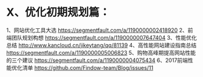 X、优化初期规划篇：
================================================================================

1、网站优化工具大选
https://segmentfault.com/a/1190000002418920
2、前端团队规划构想
https://segmentfault.com/a/1190000007647404
3、性能优化总结
http://www.kancloud.cn/jikeytang/qq/81139
4、高性能网站建设指南总结
https://segmentfault.com/a/1190000005006823
5、购物高峰期提高网站性能的三个建议
https://segmentfault.com/a/1190000004075434
6、2017前端性能优化清单
https://github.com/Findow-team/Blog/issues/11
